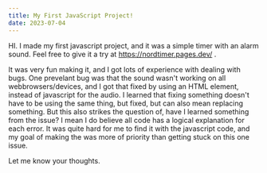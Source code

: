 ```yaml
---
title: My First JavaScript Project!
date: 2023-07-04
---
```


HI. I made my first javascript project, and it was a simple timer with an alarm sound.
Feel free to give it a try at https://nordtimer.pages.dev/ .

It was very fun making it, and I got lots of experience with dealing with bugs.
One prevelant bug was that the sound wasn't working on all webbrowsers/devices, and I got that fixed by using an HTML element, instead of javascript for the audio. I learned that fixing something doesn't have to be using the same thing, but fixed, but can also mean replacing something. But this also strikes the question of, have I learned something from the issue? I mean I do believe all code has a logical explanation for each error. It was quite hard for me to find it with the javascript code, and my goal of making the was more of priority than getting stuck on this one issue.

Let me know your thoughts.
